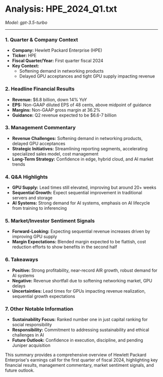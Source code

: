 # Analysis: HPE_2024_Q1.txt

*Model: gpt-3.5-turbo*

---

### 1. Quarter & Company Context
- **Company:** Hewlett Packard Enterprise (HPE)
- **Ticker:** HPE
- **Fiscal Quarter/Year:** First quarter fiscal 2024
- **Key Context:** 
  - Softening demand in networking products
  - Delayed GPU acceptances and tight GPU supply impacting revenue

### 2. Headline Financial Results
- **Revenue:** $6.8 billion, down 14% YoY
- **EPS:** Non-GAAP diluted EPS of 48 cents, above midpoint of guidance
- **Margins:** Non-GAAP gross margin at 36.2%
- **Guidance:** Q2 revenue expected to be $6.6-7 billion

### 3. Management Commentary
- **Revenue Challenges:** Softening demand in networking products, delayed GPU acceptances
- **Strategic Initiatives:** Streamlining reporting segments, accelerating specialized sales model, cost management
- **Long-Term Strategy:** Confidence in edge, hybrid cloud, and AI market trends

### 4. Q&A Highlights
- **GPU Supply:** Lead times still elevated, improving but around 20+ weeks
- **Sequential Growth:** Expect sequential improvement in traditional servers and storage
- **AI Systems:** Strong demand for AI systems, emphasis on AI lifecycle from training to inferencing

### 5. Market/Investor Sentiment Signals
- **Forward-Looking:** Expecting sequential revenue increases driven by improving GPU supply
- **Margin Expectations:** Blended margin expected to be flattish, cost reduction efforts to show benefits in the second half

### 6. Takeaways
- **Positive:** Strong profitability, near-record AIR growth, robust demand for AI systems
- **Negative:** Revenue shortfall due to softening networking market, GPU delays
- **Uncertainties:** Lead times for GPUs impacting revenue realization, sequential growth expectations

### 7. Other Notable Information
- **Sustainability Focus:** Ranked number one in just capital ranking for social responsibility
- **Responsibility:** Commitment to addressing sustainability and ethical challenges in AI
- **Future Outlook:** Confidence in execution, discipline, and pending Juniper acquisition

This summary provides a comprehensive overview of Hewlett Packard Enterprise's earnings call for the first quarter of fiscal 2024, highlighting key financial results, management commentary, market sentiment signals, and future outlook.